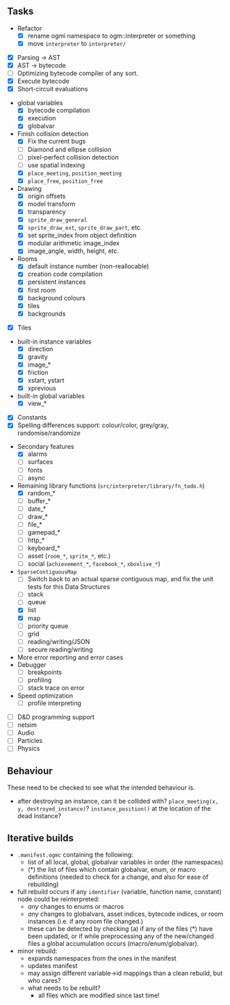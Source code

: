 ## Tasks

- Refactor
    - [x] rename ogmi namespace to ogm::interpreter or something
    - [x] move `interpreter` to `interpreter/`
- [x] Parsing -> AST
- [x] AST -> bytecode
- [ ] Optimizing bytecode compiler of any sort.
- [x] Execute bytecode
- [x] Short-circuit evaluations
- global variables
    - [x] bytecode compilation
    - [x] execution
    - [x] globalvar
- Finish collision detection
    - [x] Fix the current bugs
    - [ ] Diamond and ellipse collision
    - [ ] pixel-perfect collision detection
    - [ ] use spatial indexing
    - [x] `place_meeting`, `position_meeting`
    - [x] `place_free`, `position_free`
- Drawing
    - [x] origin offsets
    - [x] model transform
    - [x] transparency
    - [x] `sprite_draw_general`
    - [x] `sprite_draw_ext`, `sprite_draw_part`, etc.
    - [x] set sprite_index from object definition
    - [x] modular arithmetic image_index
    - [x] image_angle, width, height, etc.
- Rooms
    - [x] default instance number (non-reallocable)
    - [x] creation code compilation
    - [x] persistent instances
    - [x] first room
    - [x] background colours
    - [x] tiles
    - [x] backgrounds
- [x] Tiles
- built-in instance variables
    - [x] direction
    - [x] gravity
    - [x] image_*
    - [x] friction
    - [x] xstart, ystart
    - [x] xprevious
- built-in global variables
    - [x] view_*
- [x] Constants
- [x] Spelling differences support: colour/color, grey/gray, randomise/randomize
- Secondary features
    - [x] alarms
    - [ ] surfaces
    - [ ] fonts
    - [ ] async
- Remaining library functions (`src/interpreter/library/fn_todo.h`)
    - [X] random_*
    - [ ] buffer_*
    - [ ] date_*
    - [ ] draw_*
    - [ ] file_*
    - [ ] gamepad_*
    - [ ] http_*
    - [ ] keyboard_*
    - [ ] asset (`room_*`, `sprite_*`, etc.)
    - [ ] social (`achievement_*`, `facebook_*`, `xboxlive_*`)
- `SparseContiguousMap`
    - [ ] Switch back to an actual sparse contiguous map, and fix the unit tests for this
Data Structures
    - [ ] stack
    - [ ] queue
    - [x] list
    - [x] map
    - [ ] priority queue
    - [ ] grid
    - [ ] reading/writing/JSON
    - [ ] secure reading/writing
- More error reporting and error cases
- Debugger
    - [ ] breakpoints
    - [ ] profiling
    - [ ] stack trace on error
- Speed optimization
    - [ ] profile interpreting
- [ ] D&D programming support
- [ ] netsim 
- [ ] Audio
- [ ] Particles
- [ ] Physics

## Behaviour

These need to be checked to see what the intended behaviour is.

- after destroying an instance, can it be collided with? `place_meeting(x, y, destroyed_instance)`? `instance_position()` at the location of the dead instance?

## Iterative builds

- `.manifest.ogmc` containing the following:
    - list of all local, global, globalvar variables in order (the namespaces)
    - (\*) the list of files which contain globalvar, enum, or macro definitions (needed to check for a change, and also for ease of rebuilding)
- full rebuild occurs if any `identifier` (variable, function name, constant) node could be reinterpreted:
    - *any* changes to enums or macros
    - *any* changes to globalvars, asset indices, bytecode indices, or room instances (i.e. if any room file changed.)
    - these can be detected by checking (a) if any of the files (\*) have been updated, or if while preprocessing any of the new/changed files a global accumulation occurs (macro/enum/globalvar).
- minor rebuild:
    - expands namespaces from the ones in the manifest
    - updates manifest
    - may assign different variable->id mappings than a clean rebuild, but who cares?
    - what needs to be rebuilt?
        - all files which are modified since last time!